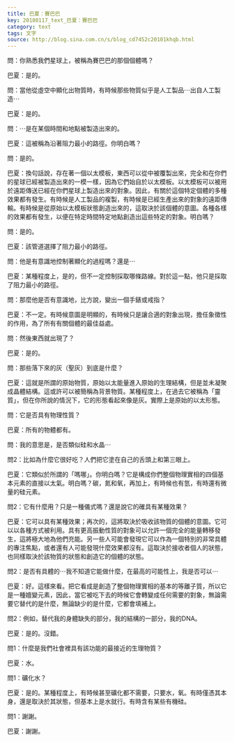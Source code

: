 ```yaml
---
title: 巴夏：賽巴巴
key: 20180117_text_巴夏：賽巴巴
category: text
tags: 文字
source: http://blog.sina.com.cn/s/blog_cd7452c20101khqb.html
---
```


問：你熟悉我們星球上，被稱為賽巴巴的那個個體嗎？

巴夏：是的。

問：當他從虛空中顯化出物質時，有時候那些物質似乎是人工製品⋯出自人工製造⋯

巴夏：是的。

問：⋯是在某個時間和地點被製造出來的。

巴夏：這被稱為沿著阻力最小的路徑。你明白嗎？

問：是的。

巴夏：換句話說，存在著一個以太模板，東西可以從中被覆製出來，完全和在你們的星球已經被製造出來的一模一樣，因為它們始自於以太模板。以太模板可以被用於遠距傳送已經在你們星球上製造出來的對象。因此，有關於這個特定個體的多種效果都有發生。有時候是人工製品的複製，有時候是已經生產出來的對象的遠距傳輸。有時候是從原始以太模板狀態創造出來的，這取決於該個體的意圖。各種各樣的效果都有發生，以便在特定時間特定地點創造出這些特定的對象。明白嗎？

問：是的。

巴夏：該管道選擇了阻力最小的路徑。

問：他是有意識地控制著顯化的過程嗎？還是⋯

巴夏：某種程度上，是的，但不一定控制採取哪條路線。對於這一點，他只是採取了阻力最小的路徑。

問：那麼他是否有意識地，比方說，變出一個手錶或戒指？

巴夏：不一定。有時候意圖是明顯的，有時候只是讓合適的對象出現，擔任象徵性的作用，為了所有有關個體的最佳益處。

問：然後東西就出現了？

巴夏：是的。

問：那些落下來的灰（聖灰）到底是什麼？

巴夏：這就是所謂的原始物質，原始以太能量進入原始的生理結構，但是並未凝聚成晶體結構。這或許可以被簡稱為背景物質。某種程度上，在過去它被稱為「靈質」，但在你所說的情況下，它的形態看起來像是灰。實際上是原始的以太形態。

問：它是否具有物理性質？

巴夏：所有的物體都有。

問：我的意思是，是否類似硅和水晶⋯

問2：比如為什麼它很好吃？人們把它塗在自己的舌頭上和第三眼上。

巴夏：它類似於所謂的「嗎哪」。你明白嗎？它是構成你們整個物理實相的四個基本元素的直接以太氣。明白嗎？碳，氮和氧，再加上，有時候也有氫，有時還有微量的硅元素。

問2：它有什麼用？只是一種儀式嗎？還是說它的確具有某種效果？

巴夏：它可以具有某種效果；再次的，這將取決於吸收該物質的個體的意圖。它可以以各種方式被利用。具有更高振動性質的對象可以允許一個完全的能量轉移發生，這將極大地為他們充能。另一些人可能會發現它可以作為一個特別的非常具體的專注焦點，或者還有人可能發現什麼效果都沒有。這取決於接收者個人的狀態，也同樣取決於該物質的狀態和創造它的個體的狀態。

問2：是否有具體的⋯我不知道它能做什麼，在最高的可能性上，我是否可以⋯

巴夏：好。這樣來看。把它看成是創造了整個物理實相的基本的等離子質，所以它是一種嬗變元素，因此，當它被吃下去的時候它會轉變成任何需要的對象，無論需要它替代的是什麼，無論缺少的是什麼，它都會填補上。

問2：例如，替代我的身體缺失的部分，我的結構的一部分，我的DNA。

巴夏：是的。沒錯。

問1：什麼是我們社會裡具有該功能的最接近的生理物質？

巴夏：水。

問1：礦化水？

巴夏：是的。某種程度上，有時候甚至礦化都不需要，只要水，氧。有時僅憑其本身，還是取決於其狀態，但基本上是水就行。有時含有某些有機硅。

問1：謝謝。

巴夏：謝謝。
